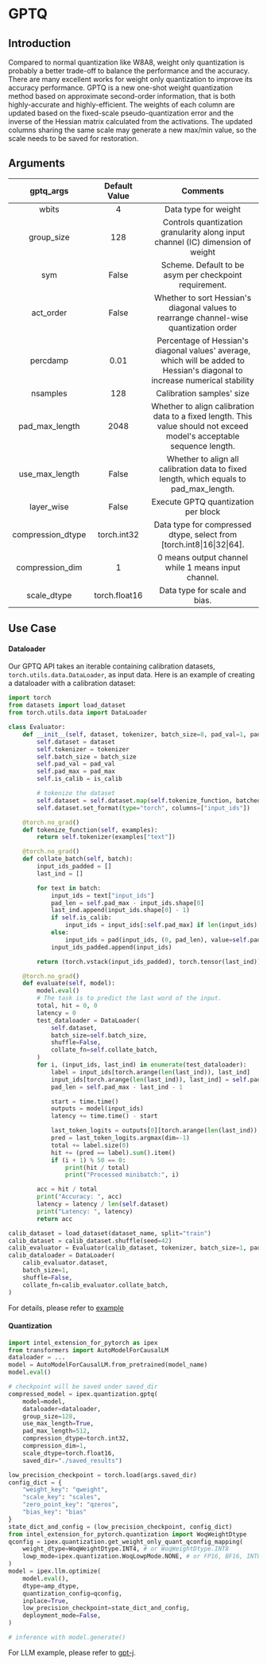 GPTQ
====

## Introduction
Compared to normal quantization like W8A8, weight only quantization is probably a better trade-off to balance the performance and the accuracy. There are many excellent works for weight only quantization to improve its accuracy performance. GPTQ is a new one-shot weight quantization method based on approximate second-order information, that is both highly-accurate and highly-efficient. The weights of each column are updated based on the fixed-scale pseudo-quantization error and the inverse of the Hessian matrix calculated from the activations. The updated columns sharing the same scale may generate a new max/min value, so the scale needs to be saved for restoration.

## Arguments
|  gptq_args  | Default Value |                               Comments                              |
|:----------:|:-------------:|:-------------------------------------------------------------------:|
| wbits | 4 | Data type for weight |
| group_size | 128 | Controls quantization granularity along input channel (IC) dimension of weight |
| sym | False | Scheme. Default to be asym per checkpoint requirement. |
|  act_order | False |  Whether to sort Hessian's diagonal values to rearrange channel-wise quantization order|
|  percdamp | 0.01 | Percentage of Hessian's diagonal values' average, which will be added to Hessian's diagonal to increase numerical stability|
|  nsamples  | 128 |  Calibration samples' size |
|  pad_max_length  | 2048 | Whether to align calibration data to a fixed length. This value should not exceed model's acceptable sequence length.|
|  use_max_length  | False | Whether to align all calibration data to fixed length, which equals to pad_max_length. |
|  layer_wise  | False | Execute GPTQ quantization per block |
|  compression_dtype  |       torch.int32       |  Data type for compressed dtype, select from [torch.int8\|16\|32\|64]. |
|  compression_dim  |       1       |   0 means output channel while 1 means input channel.  |
|  scale_dtype  |       torch.float16       |  Data type for scale and bias.  |

## Use Case

#### Dataloader
Our GPTQ API takes an iterable containing calibration datasets, `torch.utils.data.DataLoader`, as input data.
Here is an example of creating a dataloader with a calibration dataset:
```py
import torch
from datasets import load_dataset
from torch.utils.data import DataLoader

class Evaluator:
    def __init__(self, dataset, tokenizer, batch_size=8, pad_val=1, pad_max=196, is_calib=False):
        self.dataset = dataset
        self.tokenizer = tokenizer
        self.batch_size = batch_size
        self.pad_val = pad_val
        self.pad_max = pad_max
        self.is_calib = is_calib

        # tokenize the dataset
        self.dataset = self.dataset.map(self.tokenize_function, batched=True)
        self.dataset.set_format(type="torch", columns=["input_ids"])

    @torch.no_grad()
    def tokenize_function(self, examples):
        return self.tokenizer(examples["text"])

    @torch.no_grad()
    def collate_batch(self, batch):
        input_ids_padded = []
        last_ind = []

        for text in batch:
            input_ids = text["input_ids"]
            pad_len = self.pad_max - input_ids.shape[0]
            last_ind.append(input_ids.shape[0] - 1)
            if self.is_calib:
                input_ids = input_ids[:self.pad_max] if len(input_ids) > self.pad_max else input_ids
            else:
                input_ids = pad(input_ids, (0, pad_len), value=self.pad_val)
            input_ids_padded.append(input_ids)

        return (torch.vstack(input_ids_padded), torch.tensor(last_ind))

    @torch.no_grad()
    def evaluate(self, model):
        model.eval()
        # The task is to predict the last word of the input.
        total, hit = 0, 0
        latency = 0
        test_dataloader = DataLoader(
            self.dataset,
            batch_size=self.batch_size,
            shuffle=False,
            collate_fn=self.collate_batch,
        )
        for i, (input_ids, last_ind) in enumerate(test_dataloader):
            label = input_ids[torch.arange(len(last_ind)), last_ind]
            input_ids[torch.arange(len(last_ind)), last_ind] = self.pad_val
            pad_len = self.pad_max - last_ind - 1

            start = time.time()
            outputs = model(input_ids)
            latency += time.time() - start

            last_token_logits = outputs[0][torch.arange(len(last_ind)), -2 - pad_len, :]
            pred = last_token_logits.argmax(dim=-1)
            total += label.size(0)
            hit += (pred == label).sum().item()
            if (i + 1) % 50 == 0:
                print(hit / total)
                print("Processed minibatch:", i)

        acc = hit / total
        print("Accuracy: ", acc)
        latency = latency / len(self.dataset)
        print("Latency: ", latency)
        return acc

calib_dataset = load_dataset(dataset_name, split="train")
calib_dataset = calib_dataset.shuffle(seed=42)
calib_evaluator = Evaluator(calib_dataset, tokenizer, batch_size=1, pad_max=512, is_calib=True)
calib_dataloader = DataLoader(
    calib_evaluator.dataset,
    batch_size=1,
    shuffle=False,
    collate_fn=calib_evaluator.collate_batch,
)
```
For details, please refer to [example](../../../examples/cpu/llm/inference/utils/run_gptq.py)

#### Quantization
```py
import intel_extension_for_pytorch as ipex
from transformers import AutoModelForCausalLM
dataloader = ...
model = AutoModelForCausalLM.from_pretrained(model_name)
model.eval()

# checkpoint will be saved under saved_dir
compressed_model = ipex.quantization.gptq(  
    model=model,
    dataloader=dataloader,
    group_size=128, 
    use_max_length=True,
    pad_max_length=512,
    compression_dtype=torch.int32,
    compression_dim=1,
    scale_dtype=torch.float16,
    saved_dir="./saved_results")

low_precision_checkpoint = torch.load(args.saved_dir)
config_dict = {
    "weight_key": "qweight",
    "scale_key": "scales",
    "zero_point_key": "qzeros",
    "bias_key": "bias"
}
state_dict_and_config = (low_precision_checkpoint, config_dict)
from intel_extension_for_pytorch.quantization import WoqWeightDtype
qconfig = ipex.quantization.get_weight_only_quant_qconfig_mapping(
    weight_dtype=WoqWeightDtype.INT4, # or WoqWeightDtype.INT8
    lowp_mode=ipex.quantization.WoqLowpMode.NONE, # or FP16, BF16, INT8
)
model = ipex.llm.optimize(
    model.eval(),
    dtype=amp_dtype,
    quantization_config=qconfig,
    inplace=True,
    low_precision_checkpoint=state_dict_and_config,
    deployment_mode=False,
)

# inference with model.generate()
```
For LLM example, please refer to [gpt-j](../../../examples/cpu/llm/inference/single_instance/run_int4_gpt-j_on_cnndailymail.py).
